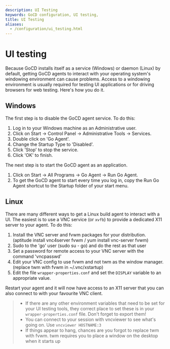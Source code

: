 ```yaml
---
description: UI Testing
keywords: GoCD configuration, UI testing,
title: UI Testing
aliases:
  - /configuration/ui_testing.html
---
```


# UI testing

Because GoCD installs itself as a service (Windows) or daemon (Linux) by default, getting GoCD agents to interact with your operating system's windowing environment can cause problems. Access to a windowing environment is usually required for testing UI applications or for driving browsers for web testing. Here's how you do it.

## Windows

The first step is to disable the GoCD agent service. To do this:

1. Log in to your Windows machine as an Administrative user.
2. Click on Start &rarr; Control Panel &rarr; Administrative Tools &rarr; Services.
3. Double click on 'Go Agent'.
4. Change the Startup Type to 'Disabled'.
5. Click 'Stop' to stop the service.
6. Click 'OK' to finish.

The next step is to start the GoCD agent as an application.

1. Click on Start &rarr; All Programs &rarr; Go Agent &rarr; Run Go Agent.
2. To get the GoCD agent to start every time you log in, copy the Run Go Agent shortcut to the Startup folder of your start menu.

## Linux

There are many different ways to get a Linux build agent to interact with a UI. The easiest is to use a VNC service (or `xvfb`) to provide a dedicated X11 server to your agent. To do this:

1. Install the VNC server and fvwm packages for your distribution. (aptitude install vnc4server fvwm / yum install vnc-server fvwm)
2. Sudo to the 'go' user (sudo su - go) and do the rest as that user
3. Set a password for remote access to your VNC server with the command 'vncpasswd'
4. Edit your VNC config to use fvwm and not twm as the window manager. (replace twm with fvwm in \~/.vnc/xstartup)
5. Edit the file `wrapper-properties.conf` and set the `DISPLAY` variable to an appropriate value.

Restart your agent and it will now have access to an X11 server that you can also connect to with your favourite VNC client.

>- If there are any other environment variables that need to be set for your UI testing tools, they correct place to set these is in your `wrapper-properties.conf` file. Don't forget to export them!
>- You can connect to your session with vncviewer to see what's going on. Use `vncviewer HOSTNAME:3`
>- If things appear to hang, chances are you forgot to replace twm with fvwm. twm requires you to place a window on the desktop when it starts up
